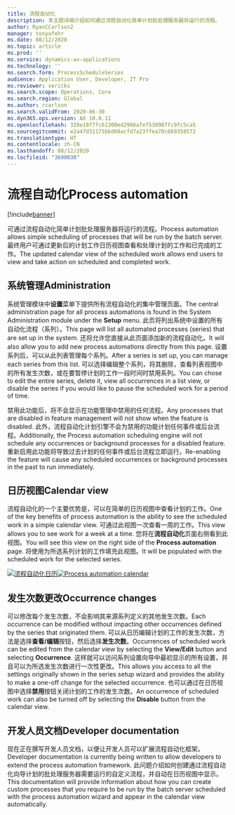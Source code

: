 ```yaml
---
title: 流程自动化
description: 本主题详细介绍如何通过流程自动化简单计划批处理服务器将运行的流程。
author: RyanCCarlson2
manager: tonyafehr
ms.date: 08/12/2020
ms.topic: article
ms.prod: ''
ms.service: dynamics-ax-applications
ms.technology: ''
ms.search.form: ProcessScheduleSeries
audience: Application User, Developer, IT Pro
ms.reviewer: sericks
ms.search.scope: Operations, Core
ms.search.region: Global
ms.author: rcarlson
ms.search.validFrom: 2020-06-30
ms.dyn365.ops.version: AX 10.0.11
ms.openlocfilehash: 320e18f7fc61300ed2966afef530907fc9fc5ca5
ms.sourcegitcommit: e2a47d31175bbd60acfd7a23ffea70c669358572
ms.translationtype: HT
ms.contentlocale: zh-CN
ms.lasthandoff: 08/12/2020
ms.locfileid: "3690038"
---
```

# <a name="process-automation"></a><span data-ttu-id="1853b-103">流程自动化</span><span class="sxs-lookup"><span data-stu-id="1853b-103">Process automation</span></span>

[!include[banner](../includes/banner.md)]

<span data-ttu-id="1853b-104">可通过流程自动化简单计划批处理服务器将运行的流程。</span><span class="sxs-lookup"><span data-stu-id="1853b-104">Process automation allows simple scheduling of processes that will be run by the batch server.</span></span> <span data-ttu-id="1853b-105">最终用户可通过更新后的计划工作日历视图查看和处理计划的工作和已完成的工作。</span><span class="sxs-lookup"><span data-stu-id="1853b-105">The updated calendar view of the scheduled work allows end users to view and take action on scheduled and completed work.</span></span>

## <a name="administration"></a><span data-ttu-id="1853b-106">系统管理</span><span class="sxs-lookup"><span data-stu-id="1853b-106">Administration</span></span>

<span data-ttu-id="1853b-107">系统管理模块中**设置**菜单下提供所有流程自动化的集中管理页面。</span><span class="sxs-lookup"><span data-stu-id="1853b-107">The central administration page for all process automations is found in the System Administration module under the **Setup** menu.</span></span> <span data-ttu-id="1853b-108">此页将列出系统中设置的所有自动化流程（系列）。</span><span class="sxs-lookup"><span data-stu-id="1853b-108">This page will list all automated processes (series) that are set up in the system.</span></span> <span data-ttu-id="1853b-109">还将允许您直接从此页面添加新的流程自动化。</span><span class="sxs-lookup"><span data-stu-id="1853b-109">It will also allow you to add new process automations directly from this page.</span></span> <span data-ttu-id="1853b-110">设置系列后，可以从此列表管理每个系列。</span><span class="sxs-lookup"><span data-stu-id="1853b-110">After a series is set up, you can manage each series from this list.</span></span> <span data-ttu-id="1853b-111">可以选择编辑整个系列，将其删除，查看列表视图中的所有发生次数，或在要暂停计划的工作一段时间时禁用系列。</span><span class="sxs-lookup"><span data-stu-id="1853b-111">You can chose to edit the entire series, delete it, view all occurrences in a list view, or disable the series if you would like to pause the scheduled work for a period of time.</span></span> 

<span data-ttu-id="1853b-112">禁用此功能后，将不会显示在功能管理中禁用的任何流程。</span><span class="sxs-lookup"><span data-stu-id="1853b-112">Any processes that are disabled in feature management will not show when the feature is disabled.</span></span> <span data-ttu-id="1853b-113">此外，流程自动化计划引擎不会为禁用的功能计划任何事件或后台流程。</span><span class="sxs-lookup"><span data-stu-id="1853b-113">Additionally, the Process automation scheduling engine will not schedule any occurrences or background processes for a disabled feature.</span></span> <span data-ttu-id="1853b-114">重新启用此功能将导致过去计划的任何事件或后台流程立即运行。</span><span class="sxs-lookup"><span data-stu-id="1853b-114">Re-enabling the feature will cause any scheduled occurrences or background processes in the past to run immediately.</span></span>

## <a name="calendar-view"></a><span data-ttu-id="1853b-115">日历视图</span><span class="sxs-lookup"><span data-stu-id="1853b-115">Calendar view</span></span> 
<span data-ttu-id="1853b-116">流程自动化的一个主要优势是，可以在简单的日历视图中查看计划的工作。</span><span class="sxs-lookup"><span data-stu-id="1853b-116">One of the key benefits of process automation is the ability to see the scheduled work in a simple calendar view.</span></span>  <span data-ttu-id="1853b-117">可通过此视图一次查看一周的工作。</span><span class="sxs-lookup"><span data-stu-id="1853b-117">This view allows you to see work for a week at a time.</span></span> <span data-ttu-id="1853b-118">您将在**流程自动化**页面右侧看到此视图。</span><span class="sxs-lookup"><span data-stu-id="1853b-118">You will see this view on the right side of the **Process automation** page.</span></span> <span data-ttu-id="1853b-119">将使用为所选系列计划的工作填充此视图。</span><span class="sxs-lookup"><span data-stu-id="1853b-119">It will be populated with the scheduled work for the selected series.</span></span> 

<span data-ttu-id="1853b-120">[![流程自动化日历](./media/CalendarView2.png)](./media/CalendarView2.png)</span><span class="sxs-lookup"><span data-stu-id="1853b-120">[![Process automation calendar](./media/CalendarView2.png)](./media/CalendarView2.png)</span></span>

## <a name="occurrence-changes"></a><span data-ttu-id="1853b-121">发生次数更改</span><span class="sxs-lookup"><span data-stu-id="1853b-121">Occurrence changes</span></span>
<span data-ttu-id="1853b-122">可以修改每个发生次数，不会影响其来源系列定义的其他发生次数。</span><span class="sxs-lookup"><span data-stu-id="1853b-122">Each occurrence can be modified without impacting other occurrences defined by the series that originated them.</span></span> <span data-ttu-id="1853b-123">可以从日历编辑计划的工作的发生次数，方法是选择**查看/编辑**按钮，然后选择**发生次数**。</span><span class="sxs-lookup"><span data-stu-id="1853b-123">Occurrences of scheduled work can be edited from the calendar view by selecting the **View/Edit** button and selecting **Occurrence**.</span></span> <span data-ttu-id="1853b-124">这样就可以访问系列设置向导中最初显示的所有设置，并且可以为所选发生次数进行一次性更改。</span><span class="sxs-lookup"><span data-stu-id="1853b-124">This allows you access to all the settings originally shown in the series setup wizard and provides the ability to make a one-off change for the selected occurrence.</span></span> <span data-ttu-id="1853b-125">也可以通过在日历视图中选择**禁用**按钮关闭计划的工作的发生次数。</span><span class="sxs-lookup"><span data-stu-id="1853b-125">An occurrence of scheduled work can also be turned off by selecting the **Disable** button from the calendar view.</span></span> 

## <a name="developer-documentation"></a><span data-ttu-id="1853b-126">开发人员文档</span><span class="sxs-lookup"><span data-stu-id="1853b-126">Developer documentation</span></span> 
<span data-ttu-id="1853b-127">现在正在撰写开发人员文档，以便让开发人员可以扩展流程自动化框架。</span><span class="sxs-lookup"><span data-stu-id="1853b-127">Developer documentation is currently being written to allow developers to extend the process automation framework.</span></span> <span data-ttu-id="1853b-128">此问题介绍如何创建通过流程自动化向导计划的批处理服务器需要运行的自定义流程，并自动在日历视图中显示。</span><span class="sxs-lookup"><span data-stu-id="1853b-128">This documentation will provide information about how you can create custom processes that you require to be run by the batch server scheduled with the process automation wizard and appear in the calendar view automatically.</span></span>
